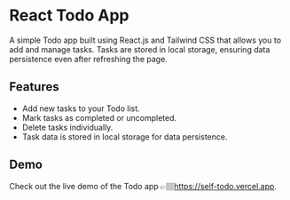 # React Todo App 
A simple Todo app built using React.js and Tailwind CSS that allows you to add and manage tasks. Tasks are stored in local storage, ensuring data persistence even after refreshing the page.

## Features
- Add new tasks to your Todo list.
- Mark tasks as completed or uncompleted.
- Delete tasks individually.
- Task data is stored in local storage for data persistence.

## Demo
Check out the live demo of the Todo app 👉🏽https://self-todo.vercel.app.
